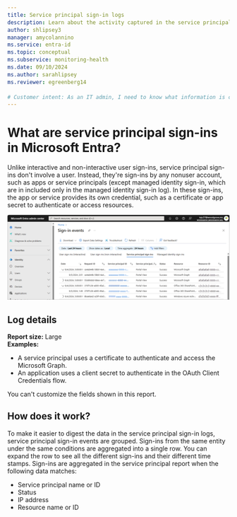 ```yaml
---
title: Service principal sign-in logs
description: Learn about the activity captured in the service principal sign-in logs in Microsoft Entra monitoring and health.
author: shlipsey3
manager: amycolannino
ms.service: entra-id
ms.topic: conceptual
ms.subservice: monitoring-health
ms.date: 09/10/2024
ms.author: sarahlipsey
ms.reviewer: egreenberg14

# Customer intent: As an IT admin, I need to know what information is captured in the service principal sign-in logs so that I can use the logs to monitor the health of my tenant and troubleshoot issues.
---
```

# What are service principal sign-ins in Microsoft Entra?

Unlike interactive and non-interactive user sign-ins, service principal sign-ins don't involve a user. Instead, they're sign-ins by any nonuser account, such as apps or service principals (except managed identity sign-in, which are in included only in the managed identity sign-in log). In these sign-ins, the app or service provides its own credential, such as a certificate or app secret to authenticate or access resources.

![Screenshot of the service principal sign-in log.](media/concept-sign-ins/sign-in-logs-service-principal.png)

## Log details

**Report size:** Large </br>
**Examples:**

- A service principal uses a certificate to authenticate and access the Microsoft Graph.
- An application uses a client secret to authenticate in the OAuth Client Credentials flow.

You can't customize the fields shown in this report.

## How does it work?

To make it easier to digest the data in the service principal sign-in logs, service principal sign-in events are grouped. Sign-ins from the same entity under the same conditions are aggregated into a single row. You can expand the row to see all the different sign-ins and their different time stamps. Sign-ins are aggregated in the service principal report when the following data matches:

- Service principal name or ID
- Status
- IP address
- Resource name or ID